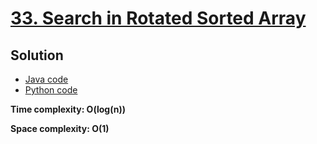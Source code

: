 # [33. Search in Rotated Sorted Array](https://leetcode.com/problems/search-in-rotated-sorted-array/)

## Solution

- [Java code](https://github.com/alexengrig/leetcode/blob/main/src/main/java/dev/alexengrig/leetcode/_33_search_in_rotated_sorted_array/Solution.java)
- [Python code](https://github.com/alexengrig/leetcode/blob/main/src/main/python/33_search_in_rotated_sorted_array/solution.py)

**Time complexity: O(log(n))**

**Space complexity: O(1)**
